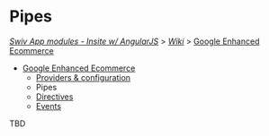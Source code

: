 # Pipes
[_Swiv App modules - Insite w/ AngularJS_](../../readme.md) > [_Wiki_](../) > [Google Enhanced Ecommerce](readme.md)

- [Google Enhanced Ecommerce](readme.md)
    - [Providers & configuration](providers.md)
    - Pipes
    - [Directives](directives.md)
    - [Events](events.md)

TBD